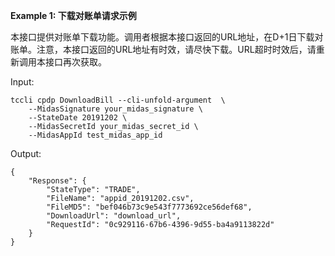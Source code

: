 **Example 1: 下载对账单请求示例**

本接口提供对账单下载功能。调用者根据本接口返回的URL地址，在D+1日下载对账单。注意，本接口返回的URL地址有时效，请尽快下载。URL超时时效后，请重新调用本接口再次获取。

Input: 

```
tccli cpdp DownloadBill --cli-unfold-argument  \
    --MidasSignature your_midas_signature \
    --StateDate 20191202 \
    --MidasSecretId your_midas_secret_id \
    --MidasAppId test_midas_app_id
```

Output: 
```
{
    "Response": {
        "StateType": "TRADE",
        "FileName": "appid_20191202.csv",
        "FileMD5": "bef046b73c9e543f7773692ce56def68",
        "DownloadUrl": "download_url",
        "RequestId": "0c929116-67b6-4396-9d55-ba4a9113822d"
    }
}
```

